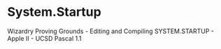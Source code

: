 # System.Startup
Wizardry Proving Grounds - Editing and Compiling SYSTEM.STARTUP - Apple II - UCSD Pascal 1.1
